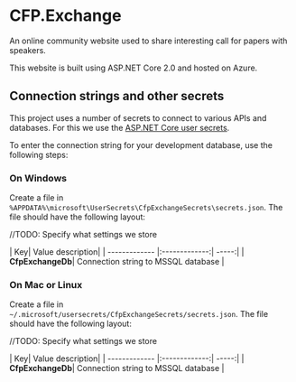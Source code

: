 # CFP.Exchange
An online community website used to share interesting call for papers with
speakers. 

This website is built using ASP.NET Core 2.0 and hosted on Azure.

## Connection strings and other secrets
This project uses a number of secrets to connect to various APIs and databases.
For this we use the [ASP.NET Core user secrets](https://docs.microsoft.com/en-us/aspnet/core/security/app-secrets?view=aspnetcore-2.0&tabs=visual-studio).

To enter the connection string for your development database, use the following steps:

### On Windows
Create a file in `%APPDATA%\microsoft\UserSecrets\CfpExchangeSecrets\secrets.json`.
The file should have the following layout:

//TODO: Specify what settings we store

| Key| Value description|
| ------------- |:-------------:| -----:|
| **CfpExchangeDb**| Connection string to MSSQL database |

### On Mac or Linux
Create a file in `~/.microsoft/usersecrets/CfpExchangeSecrets/secrets.json`.
The file should have the following layout:

//TODO: Specify what settings we store

| Key| Value description|
| ------------- |:-------------:| -----:|
| **CfpExchangeDb**| Connection string to MSSQL database |